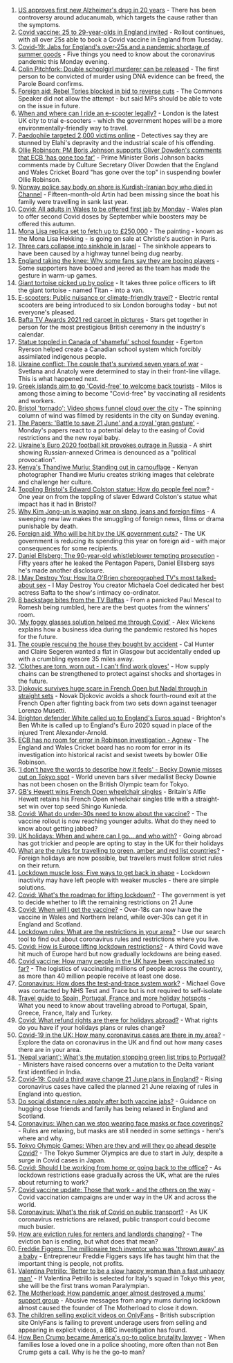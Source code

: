 1. [US approves first new Alzheimer's drug in 20 years](https://www.bbc.co.uk/news/health-57383763) - There has been controversy around aducanumab, which targets the cause rather than the symptoms.
2. [Covid vaccine: 25 to 29-year-olds in England invited](https://www.bbc.co.uk/news/health-57384099) - Rollout continues, with all over 25s able to book a Covid vaccine in England from Tuesday.
3. [Covid-19: Jabs for England's over-25s and a pandemic shortage of summer goods](https://www.bbc.co.uk/news/uk-57388643) - Five things you need to know about the coronavirus pandemic this Monday evening.
4. [Colin Pitchfork: Double schoolgirl murderer can be released](https://www.bbc.co.uk/news/uk-england-leicestershire-57384393) - The first person to be convicted of murder using DNA evidence can be freed, the Parole Board confirms.
5. [Foreign aid: Rebel Tories blocked in bid to reverse cuts](https://www.bbc.co.uk/news/uk-politics-57389289) - The Commons Speaker did not allow the attempt - but said MPs should be able to vote on the issue in future.
6. [When and where can I ride an e-scooter legally?](https://www.bbc.co.uk/news/uk-48106617) - London is the latest UK city to trial e-scooters - which the government hopes will be a more environmentally-friendly way to travel.
7. [Paedophile targeted 2,000 victims online](https://www.bbc.co.uk/news/uk-england-birmingham-57386159) - Detectives say they are stunned by Elahi's depravity and the industrial scale of his offending.
8. [Ollie Robinson: PM Boris Johnson supports Oliver Dowden's comments that ECB 'has gone too far'](https://www.bbc.co.uk/sport/cricket/57383097) - Prime Minister Boris Johnson backs comments made by Culture Secretary Oliver Dowden that the England and Wales Cricket Board "has gone over the top" in suspending bowler Ollie Robinson.
9. [Norway police say body on shore is Kurdish-Iranian boy who died in Channel](https://www.bbc.co.uk/news/world-europe-57384925) - Fifteen-month-old Artin had been missing since the boat his family were travelling in sank last year.
10. [Covid: All adults in Wales to be offered first jab by Monday](https://www.bbc.co.uk/news/uk-wales-politics-57385909) - Wales plan to offer second Covid doses by September while boosters may be offered this autumn.
11. [Mona Lisa replica set to fetch up to £250,000](https://www.bbc.co.uk/news/entertainment-arts-57390392) - The painting - known as the Mona Lisa Hekking - is going on sale at Christie's auction in Paris.
12. [Three cars collapse into sinkhole in Israel](https://www.bbc.co.uk/news/world-middle-east-57393101) - The sinkhole appears to have been caused by a highway tunnel being dug nearby.
13. [England taking the knee: Why some fans say they are booing players](https://www.bbc.co.uk/news/newsbeat-57382945) - Some supporters have booed and jeered as the team has made the gesture in warm-up games.
14. [Giant tortoise picked up by police](https://www.bbc.co.uk/news/uk-england-suffolk-57382810) - It takes three police officers to lift the giant tortoise - named Titan - into a van.
15. [E-scooters: Public nuisance or climate-friendly travel?](https://www.bbc.co.uk/news/uk-57385757) - Electric rental scooters are being introduced to six London boroughs today - but not everyone's pleased.
16. [Bafta TV Awards 2021 red carpet in pictures](https://www.bbc.co.uk/news/entertainment-arts-57376490) - Stars get together in person for the most prestigious British ceremony in the industry's calendar.
17. [Statue toppled in Canada of 'shameful' school founder](https://www.bbc.co.uk/news/world-57386353) - Egerton Ryerson helped create a Canadian school system which forcibly assimilated indigenous people.
18. [Ukraine conflict: The couple that's survived seven years of war](https://www.bbc.co.uk/news/world-europe-57379295) - Svetlana and Anatoly were determined to stay in their front-line village. This is what happened next.
19. [Greek islands aim to go 'Covid-free' to welcome back tourists](https://www.bbc.co.uk/news/world-europe-57363386) - Milos is among those aiming to become "Covid-free" by vaccinating all residents and workers.
20. [Bristol 'tornado': Video shows funnel cloud over the city](https://www.bbc.co.uk/news/uk-57379944) - The spinning column of wind was filmed by residents in the city on Sunday evening.
21. [The Papers: 'Battle to save 21 June' and a royal 'gran gesture'](https://www.bbc.co.uk/news/blogs-the-papers-57379684) - Monday's papers react to a potential delay to the easing of Covid restrictions and the new royal baby.
22. [Ukraine's Euro 2020 football kit provokes outrage in Russia](https://www.bbc.co.uk/news/world-europe-57379875) - A shirt showing Russian-annexed Crimea is denounced as a "political provocation".
23. [Kenya's Thandiwe Muriu: Standing out in camouflage](https://www.bbc.co.uk/news/world-africa-57306150) - Kenyan photographer Thandiwe Muriu creates striking images that celebrate and challenge her culture.
24. [Toppling Bristol's Edward Colston statue: How do people feel now?](https://www.bbc.co.uk/news/uk-england-bristol-57337123) - One year on from the toppling of slaver Edward Colston's statue what impact has it had in Bristol?
25. [Why Kim Jong-un is waging war on slang, jeans and foreign films](https://www.bbc.co.uk/news/world-asia-57225936) - A sweeping new law makes the smuggling of foreign news, films or drama punishable by death.
26. [Foreign aid: Who will be hit by the UK government cuts?](https://www.bbc.co.uk/news/57362816) - The UK government is reducing its spending this year on foreign aid - with major consequences for some recipients.
27. [Daniel Ellsberg: The 90-year-old whistleblower tempting prosecution](https://www.bbc.co.uk/news/world-us-canada-57341592) - Fifty years after he leaked the Pentagon Papers, Daniel Ellsberg says he's made another disclosure.
28. [I May Destroy You: How Ita O'Brien choreographed TV's most talked-about sex](https://www.bbc.co.uk/news/newsbeat-53350245) - I May Destroy You creator Michaela Coel dedicated her best actress Bafta to the show's intimacy co-ordinator.
29. [8 backstage bites from the TV Baftas](https://www.bbc.co.uk/news/entertainment-arts-57376765) - From a panicked Paul Mescal to Romesh being rumbled, here are the best quotes from the winners' room.
30. ['My foggy glasses solution helped me through Covid'](https://www.bbc.co.uk/news/business-57256776) - Alex Wickens explains how a business idea during the pandemic restored his hopes for the future.
31. [The couple rescuing the house they bought by accident](https://www.bbc.co.uk/news/uk-scotland-glasgow-west-57356617) - Cal Hunter and Claire Segeren wanted a flat in Glasgow but accidentally ended up with a crumbling eyesore 35 miles away.
32. ['Clothes are torn, worn out - I can't find work gloves'](https://www.bbc.co.uk/news/business-57253341) - How supply chains can be strengthened to protect against shocks and shortages in the future.
33. [Djokovic survives huge scare in French Open but Nadal through in straight sets](https://www.bbc.co.uk/sport/tennis/57384825) - Novak Djokovic avoids a shock fourth-round exit at the French Open after fighting back from two sets down against teenager Lorenzo Musetti.
34. [Brighton defender White called up to England's Euros squad](https://www.bbc.co.uk/sport/football/57381758) - Brighton's Ben White is called up to England's Euro 2020 squad in place of the injured Trent Alexander-Arnold.
35. [ECB has no room for error in Robinson investigation - Agnew](https://www.bbc.co.uk/sport/cricket/57387781) - The England and Wales Cricket board has no room for error in its investigation into historical racist and sexist tweets by bowler Ollie Robinson.
36. ['I don't have the words to describe how it feels' - Becky Downie misses out on Tokyo spot](https://www.bbc.co.uk/sport/gymnastics/57382929) - World uneven bars silver medallist Becky Downie has not been chosen on the British Olympic team for Tokyo.
37. [GB's Hewett wins French Open wheelchair singles](https://www.bbc.co.uk/sport/tennis/57387090) - Britain's Alfie Hewett retains his French Open wheelchair singles title with a straight-set win over top seed Shingo Kunieda.
38. [Covid: What do under-30s need to know about the vaccine?](https://www.bbc.co.uk/news/health-57273875) - The vaccine rollout is now reaching younger adults. What do they need to know about getting jabbed?
39. [UK holidays: When and where can I go... and who with?](https://www.bbc.co.uk/news/explainers-52646738) - Going abroad has got trickier and people are opting to stay in the UK for their holidays
40. [What are the rules for travelling to green, amber and red list countries?](https://www.bbc.co.uk/news/explainers-52544307) - Foreign holidays are now possible, but travellers must follow strict rules on their return.
41. [Lockdown muscle loss: Five ways to get back in shape](https://www.bbc.co.uk/news/uk-56887390) - Lockdown inactivity may have left people with weaker muscles - there are simple solutions.
42. [Covid: What's the roadmap for lifting lockdown?](https://www.bbc.co.uk/news/explainers-52530518) - The government is yet to decide whether to lift the remaining restrictions on 21 June
43. [Covid: When will I get the vaccine?](https://www.bbc.co.uk/news/health-55045639) - Over-18s can now have the vaccine in Wales and Northern Ireland, while over-30s can get it in England and Scotland.
44. [Lockdown rules: What are the restrictions in your area?](https://www.bbc.co.uk/news/uk-54373904) - Use our search tool to find out about coronavirus rules and restrictions where you live.
45. [Covid: How is Europe lifting lockdown restrictions?](https://www.bbc.co.uk/news/explainers-53640249) - A third Covid wave hit much of Europe hard but now gradually lockdowns are being eased.
46. [Covid vaccine: How many people in the UK have been vaccinated so far?](https://www.bbc.co.uk/news/health-55274833) - The logistics of vaccinating millions of people across the country, as more than 40 million people receive at least one dose.
47. [Coronavirus: How does the test-and-trace system work?](https://www.bbc.co.uk/news/explainers-52442754) - Michael Gove was contacted by NHS Test and Trace but is not required to self-isolate
48. [Travel guide to Spain, Portugal, France and more holiday hotspots](https://www.bbc.co.uk/news/explainers-56997931) - What you need to know about travelling abroad to Portugal, Spain, Greece, France, Italy and Turkey.
49. [Covid: What refund rights are there for holidays abroad?](https://www.bbc.co.uk/news/business-51615412) - What rights do you have if your holidays plans or rules change?
50. [Covid-19 in the UK: How many coronavirus cases are there in my area?](https://www.bbc.co.uk/news/uk-51768274) - Explore the data on coronavirus in the UK and find out how many cases there are in your area.
51. ['Nepal variant': What's the mutation stopping green list trips to Portugal?](https://www.bbc.co.uk/news/health-57356109) - Ministers have raised concerns over a mutation to the Delta variant first identified in India.
52. [Covid-19: Could a third wave change 21 June plans in England?](https://www.bbc.co.uk/news/health-57328469) - Rising coronavirus cases have called the planned 21 June relaxing of rules in England into question.
53. [Do social distance rules apply after both vaccine jabs?](https://www.bbc.co.uk/news/uk-51506729) - Guidance on hugging close friends and family has being relaxed in England and Scotland.
54. [Coronavirus: When can we stop wearing face masks or face coverings?](https://www.bbc.co.uk/news/health-51205344) - Rules are relaxing, but masks are still needed in some settings - here's where and why.
55. [Tokyo Olympic Games: When are they and will they go ahead despite Covid?](https://www.bbc.co.uk/news/world-asia-57240044) - The Tokyo Summer Olympics are due to start in July, despite a surge in Covid cases in Japan.
56. [Covid: Should I be working from home or going back to the office?](https://www.bbc.co.uk/news/business-52567567) - As lockdown restrictions ease gradually across the UK, what are the rules about returning to work?
57. [Covid vaccine update: Those that work - and the others on the way](https://www.bbc.co.uk/news/health-51665497) - Covid vaccination campaigns are under way in the UK and across the world.
58. [Coronavirus: What's the risk of Covid on public transport?](https://www.bbc.co.uk/news/health-51736185) - As UK coronavirus restrictions are relaxed, public transport could become much busier.
59. [How are eviction rules for renters and landlords changing?](https://www.bbc.co.uk/news/explainers-53860154) - The eviction ban is ending, but what does that mean?
60. [Freddie Figgers: The millionaire tech inventor who was 'thrown away' as a baby](https://www.bbc.co.uk/news/stories-57081087) - Entrepreneur Freddie Figgers says life has taught him that the important thing is people, not profits.
61. [Valentina Petrillo: 'Better to be a slow happy woman than a fast unhappy man'](https://www.bbc.co.uk/news/stories-57338207) - If Valentina Petrillo is selected for Italy's squad in Tokyo this year, she will be the first trans woman Paralympian.
62. [The Motherload: How pandemic anger almost destroyed a mums' support group](https://www.bbc.co.uk/news/stories-57285368) - Abusive messages from angry mums during lockdown almost caused the founder of The Motherload to close it down.
63. [The children selling explicit videos on OnlyFans](https://www.bbc.co.uk/news/uk-57255983) - British subscription site OnlyFans is failing to prevent underage users from selling and appearing in explicit videos, a BBC investigation has found.
64. [How Ben Crump became America's go-to police brutality lawyer](https://www.bbc.co.uk/news/world-us-canada-57038162) - When families lose a loved one in a police shooting, more often than not Ben Crump gets a call. Why is he the go-to man?
